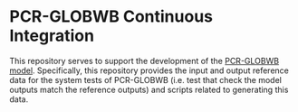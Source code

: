 # PCR-GLOBWB Continuous Integration
This repository serves to support the development of the [PCR-GLOBWB model](https://github.com/UU-Hydro/PCR-GLOBWB_model). Specifically, this repository provides the input and output reference data for the system tests of PCR-GLOBWB (i.e. test that check the model outputs match the reference outputs) and scripts related to generating this data.
